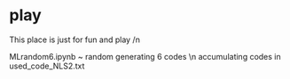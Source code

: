 # play
This place is just for fun and play /n

MLrandom6.ipynb ~ random generating 6 codes \n
                  accumulating codes in used_code_NLS2.txt

